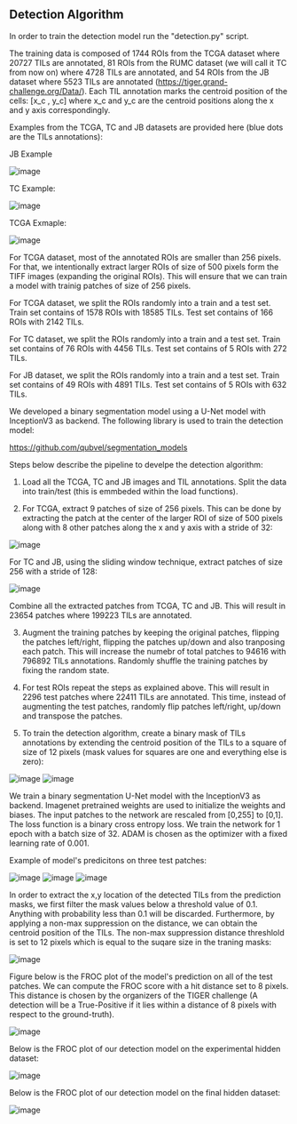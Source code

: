 ## **Detection Algorithm**

In order to train the detection model run the "detection.py" script.

The training data is composed of 1744 ROIs from the TCGA dataset where 20727 TILs are annotated, 81 ROIs from the RUMC dataset (we will call it TC from now on) where 4728 TILs are annotated, and 54 ROIs from the JB dataset where 5523 TILs are annotated (https://tiger.grand-challenge.org/Data/). Each TIL annotation marks the centroid position of the cells: [x_c , y_c] where x_c and y_c are the centroid positions along the x and y axis correspondingly.

Examples from the TCGA, TC and JB datasets are provided here (blue dots are the TILs annotations):

JB Example

![image](https://user-images.githubusercontent.com/68286434/181012474-85dfc8a6-5673-4f23-a6e3-c21aa7dc938c.png)

TC Example:

![image](https://user-images.githubusercontent.com/68286434/181012510-91319e12-f336-4349-9992-2e569a41cb68.png)

TCGA Exmaple:

![image](https://user-images.githubusercontent.com/68286434/181012537-d2acc5de-7fbe-4631-a2c8-1aa60e438d71.png)

For TCGA dataset, most of the annotated ROIs are smaller than 256 pixels. For that, we intentionally extract larger ROIs of size of 500 pixels form the TIFF images (expanding the original ROIs). This will ensure that we can train a model with trainig patches of size of 256 pixels.

For TCGA dataset, we split the ROIs randomly into a train and a test set. Train set contains of 1578 ROIs with 18585 TILs. Test set contains of 166 ROIs with 2142 TILs.

For TC dataset, we split the ROIs randomly into a train and a test set. Train set contains of 76 ROIs with 4456 TILs. Test set contains of 5 ROIs with 272 TILs.

For JB dataset, we split the ROIs randomly into a train and a test set. Train set contains of 49 ROIs with 4891 TILs. Test set contains of 5 ROIs with 632 TILs.

We developed a binary segmentation model using a U-Net model with InceptionV3 as backend. The following library is used to train the detection model:

https://github.com/qubvel/segmentation_models

Steps below describe the pipeline to develpe the detection algorithm:

1) Load all the TCGA, TC and JB images and TIL annotations. Split the data into train/test (this is emmbeded within the load functions).

2) For TCGA, extract 9 patches of size of 256 pixels. This can be done by extracting the patch at the center of the larger ROI of size of 500 pixels along with 8 other patches along the x and y axis with a stride of 32:

![image](https://user-images.githubusercontent.com/68286434/181013196-47d046a8-ca94-4cf9-8a6c-324e2d2eafc8.png)

For TC and JB, using the sliding window technique, extract patches of size 256 with a stride of 128:

![image](https://user-images.githubusercontent.com/68286434/181013256-13ac77c1-5852-48ea-aa3a-668b8eafa1ee.png)

Combine all the extracted patches from TCGA, TC and JB. This will result in 23654 patches where 199223 TILs are annotated.

3) Augment the training patches by keeping the original patches, flipping the patches left/right, flipping the patches up/down and also tranposing each patch. This will increase the numebr of total patches to 94616 with 796892 TILs annotations. Randomly shuffle the training patches by fixing the random state.

4) For test ROIs repeat the steps as explained above. This will result in 2296 test patches where 22411 TILs are annotated. This time, instead of augmenting the test patches, randomly flip patches left/right, up/down and transpose the patches.

5) To train the detection algorithm, create a binary mask of TILs annotations by extending the centroid position of the TILs to a square of size of 12 pixels (mask values for squares are one and everything else is zero):

![image](https://user-images.githubusercontent.com/68286434/181013615-fd2da0d8-ebca-4ce9-b57b-500086eab126.png)
![image](https://user-images.githubusercontent.com/68286434/181013640-4480a683-07ff-4da3-9d3b-5a8fec08846f.png)

We train a binary segmentation U-Net model with the InceptionV3 as backend. Imagenet pretrained weights are used to initialize the weights and biases. The input patches to the network are rescaled from [0,255] to [0,1]. The loss function is a binary cross entropy loss. We train the network for 1 epoch with a batch size of 32. ADAM is chosen as the optimizer with a fixed learning rate of 0.001.

Example of model's predicitons on three test patches:

![image](https://user-images.githubusercontent.com/68286434/181013799-de0fe60c-562f-45c4-b02a-9644b598918c.png)
![image](https://user-images.githubusercontent.com/68286434/181013818-0794c709-5978-4e27-a343-61eecb1e225e.png)
![image](https://user-images.githubusercontent.com/68286434/181013825-bd5673b4-c282-49f2-8ff6-5bffabf1c34a.png)

In order to extract the x,y location of the detected TILs from the prediction masks, we first filter the mask values below a threshold value of 0.1. Anything with probability less than 0.1 will be discarded. Furthermore, by applying a non-max suppression on the distance, we can obtain the centroid position of the TILs. The non-max suppression distance threshlold is set to 12 pixels which is equal to the suqare size in the traning masks:

![image](https://user-images.githubusercontent.com/68286434/181013935-269968a5-b4b5-4bcf-a356-6d405ff4b615.png)

Figure below is the FROC plot of the model's prediction on all of the test patches. We can compute the FROC score with a hit distance set to 8 pixels. This distance is chosen by the organizers of the TIGER challenge (A detection will be a True-Positive if it lies within a distance of 8 pixels with respect to the ground-truth).

![image](https://user-images.githubusercontent.com/68286434/181014064-f11804a6-4ee5-4f61-9aac-e1e8153f3929.png)

Below is the FROC plot of our detection model on the experimental hidden dataset:

![image](https://user-images.githubusercontent.com/68286434/181014140-6c2d494e-367f-4984-9377-a2c5600d2c67.png)

Below is the FROC plot of our detection model on the final hidden dataset:

![image](https://user-images.githubusercontent.com/68286434/181014165-06d5977c-5ea1-4a9b-98f9-efc372e85e51.png)
